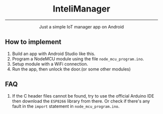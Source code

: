 <h1 align="center">InteliManager</h1>
<hr>
<p align=center>Just a simple IoT manager app on Android</p>

## How to implement

1. Build an app with Android Studio like this.
2. Program a NodeMCU module using the file `node_mcu_program.ino`.
3. Setup module with a WiFi connection.
4. Run the app, then unlock the door.(or some other modules)

## FAQ

1. If the C header files cannot be found, try to use the official Arduino IDE then download the `ESP8266` library from there.
    Or check if there's any fault in the `import` statement in `node_mcu_program.ino`.
